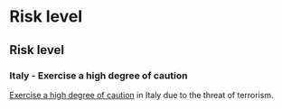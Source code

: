 # Risk level

## Risk level

### Italy - Exercise a high degree of caution

[Exercise a high degree of caution](#levels "Risk Levels") in Italy due to the threat of terrorism.